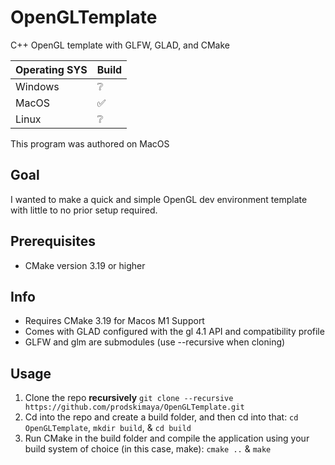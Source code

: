 # OpenGLTemplate
C++ OpenGL template with GLFW, GLAD, and CMake

| Operating SYS | Build |
|---------------|-------|
|Windows        |❔     |
|MacOS          |✅     |
|Linux          |❔     |

This program was authored on MacOS

## Goal
I wanted to make a quick and simple OpenGL dev environment template with little to no prior setup required.

## Prerequisites
- CMake version 3.19 or higher

## Info
- Requires CMake 3.19 for Macos M1 Support
- Comes with GLAD configured with the gl 4.1 API and compatibility profile
- GLFW and glm are submodules (use --recursive when cloning)

## Usage
1. Clone the repo **recursively** `git clone --recursive https://github.com/prodskimaya/OpenGLTemplate.git`
2. Cd into the repo and create a build folder, and then cd into that: `cd OpenGLTemplate`, `mkdir build`, & `cd build`
3. Run CMake in the build folder and compile the application using your build system of choice (in this case, make): `cmake ..` & `make`
